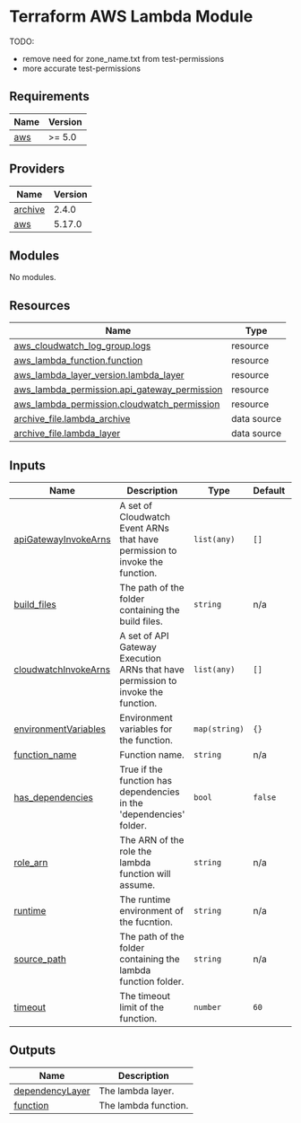# Terraform AWS Lambda Module

TODO:

-   remove need for zone_name.txt from test-permissions
-   more accurate test-permissions

<!-- BEGIN_TF_DOCS -->
## Requirements

| Name | Version |
|------|---------|
| <a name="requirement_aws"></a> [aws](#requirement\_aws) | >= 5.0 |

## Providers

| Name | Version |
|------|---------|
| <a name="provider_archive"></a> [archive](#provider\_archive) | 2.4.0 |
| <a name="provider_aws"></a> [aws](#provider\_aws) | 5.17.0 |

## Modules

No modules.

## Resources

| Name | Type |
|------|------|
| [aws_cloudwatch_log_group.logs](https://registry.terraform.io/providers/hashicorp/aws/latest/docs/resources/cloudwatch_log_group) | resource |
| [aws_lambda_function.function](https://registry.terraform.io/providers/hashicorp/aws/latest/docs/resources/lambda_function) | resource |
| [aws_lambda_layer_version.lambda_layer](https://registry.terraform.io/providers/hashicorp/aws/latest/docs/resources/lambda_layer_version) | resource |
| [aws_lambda_permission.api_gateway_permission](https://registry.terraform.io/providers/hashicorp/aws/latest/docs/resources/lambda_permission) | resource |
| [aws_lambda_permission.cloudwatch_permission](https://registry.terraform.io/providers/hashicorp/aws/latest/docs/resources/lambda_permission) | resource |
| [archive_file.lambda_archive](https://registry.terraform.io/providers/hashicorp/archive/latest/docs/data-sources/file) | data source |
| [archive_file.lambda_layer](https://registry.terraform.io/providers/hashicorp/archive/latest/docs/data-sources/file) | data source |

## Inputs

| Name | Description | Type | Default | Required |
|------|-------------|------|---------|:--------:|
| <a name="input_apiGatewayInvokeArns"></a> [apiGatewayInvokeArns](#input\_apiGatewayInvokeArns) | A set of Cloudwatch Event ARNs that have permission to invoke the function. | `list(any)` | `[]` | no |
| <a name="input_build_files"></a> [build\_files](#input\_build\_files) | The path of the folder containing the build files. | `string` | n/a | yes |
| <a name="input_cloudwatchInvokeArns"></a> [cloudwatchInvokeArns](#input\_cloudwatchInvokeArns) | A set of API Gateway Execution ARNs that have permission to invoke the function. | `list(any)` | `[]` | no |
| <a name="input_environmentVariables"></a> [environmentVariables](#input\_environmentVariables) | Environment variables for the function. | `map(string)` | `{}` | no |
| <a name="input_function_name"></a> [function\_name](#input\_function\_name) | Function name. | `string` | n/a | yes |
| <a name="input_has_dependencies"></a> [has\_dependencies](#input\_has\_dependencies) | True if the function has dependencies in the 'dependencies' folder. | `bool` | `false` | no |
| <a name="input_role_arn"></a> [role\_arn](#input\_role\_arn) | The ARN of the role the lambda function will assume. | `string` | n/a | yes |
| <a name="input_runtime"></a> [runtime](#input\_runtime) | The runtime environment of the fucntion. | `string` | n/a | yes |
| <a name="input_source_path"></a> [source\_path](#input\_source\_path) | The path of the folder containing the lambda function folder. | `string` | n/a | yes |
| <a name="input_timeout"></a> [timeout](#input\_timeout) | The timeout limit of the function. | `number` | `60` | no |

## Outputs

| Name | Description |
|------|-------------|
| <a name="output_dependencyLayer"></a> [dependencyLayer](#output\_dependencyLayer) | The lambda layer. |
| <a name="output_function"></a> [function](#output\_function) | The lambda function. |
<!-- END_TF_DOCS -->
